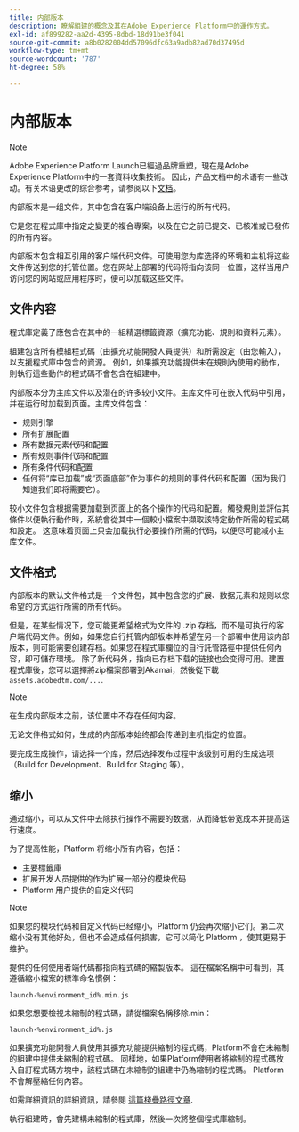 ```yaml
---
title: 内部版本
description: 瞭解組建的概念及其在Adobe Experience Platform中的運作方式。
exl-id: af899282-aa2d-4395-8dbd-18d91be3f041
source-git-commit: a8b0282004dd57096dfc63a9adb82ad70d37495d
workflow-type: tm+mt
source-wordcount: '787'
ht-degree: 58%

---
```


# 内部版本

>[!NOTE]
>
>Adobe Experience Platform Launch已經過品牌重塑，現在是Adobe Experience Platform中的一套資料收集技術。 因此，产品文档中的术语有一些改动。有关术语更改的综合参考，请参阅以下[文档](../../term-updates.md)。

内部版本是一组文件，其中包含在客户端设备上运行的所有代码。

它是您在程式庫中指定之變更的複合專案，以及在它之前已提交、已核准或已發佈的所有內容。

内部版本包含相互引用的客户端代码文件。可使用您为库选择的环境和主机将这些文件传送到您的托管位置。您在网站上部署的代码将指向该同一位置，这样当用户访问您的网站或应用程序时，便可以加载这些文件。

## 文件内容

程式庫定義了應包含在其中的一組精選標籤資源（擴充功能、規則和資料元素）。

組建包含所有模組程式碼（由擴充功能開發人員提供）和所需設定（由您輸入），以支援程式庫中包含的資源。 例如，如果擴充功能提供未在規則內使用的動作，則執行這些動作的程式碼不會包含在組建中。

内部版本分为主库文件以及潜在的许多较小文件。主库文件可在嵌入代码中引用，并在运行时加载到页面。主库文件包含：

* 规则引擎
* 所有扩展配置
* 所有数据元素代码和配置
* 所有规则事件代码和配置
* 所有条件代码和配置
* 任何将“库已加载”或“页面底部”作为事件的规则的事件代码和配置（因为我们知道我们即将需要它）。

较小文件包含根据需要加载到页面上的各个操作的代码和配置。觸發規則並評估其條件以便執行動作時，系統會從其中一個較小檔案中擷取該特定動作所需的程式碼和設定。 这意味着页面上只会加载执行必要操作所需的代码，以便尽可能减小主库文件。

## 文件格式

内部版本的默认文件格式是一个文件包，其中包含您的扩展、数据元素和规则以您希望的方式运行所需的所有代码。

但是，在某些情况下，您可能更希望格式为文件的 .zip 存档，而不是可执行的客户端代码文件。例如，如果您自行托管内部版本并希望在另一个部署中使用该内部版本，则可能需要创建存档。如果您在程式庫欄位的自行託管路徑中提供任何內容，即可儲存環境。 除了新代码外，指向已存档下载的链接也会变得可用。建置程式庫後，您可以選擇將zip檔案部署到Akamai，然後從下載 `assets.adobedtm.com/...`.

>[!NOTE]
>
>在生成内部版本之前，该位置中不存在任何内容。

无论文件格式如何，生成的内部版本始终都会传递到主机指定的位置。

要完成生成操作，请选择一个库，然后选择发布过程中该级别可用的生成选项（Build for Development、Build for Staging 等）。

## 缩小

通过缩小，可以从文件中去除执行操作不需要的数据，从而降低带宽成本并提高运行速度。

为了提高性能，Platform 将缩小所有内容，包括：

* 主要標籤庫
* 扩展开发人员提供的作为扩展一部分的模块代码
* Platform 用户提供的自定义代码

>[!NOTE]
>
>如果您的模块代码和自定义代码已经缩小，Platform 仍会再次缩小它们。第二次缩小没有其他好处，但也不会造成任何损害，它可以简化 Platform ，使其更易于维护。

提供的任何使用者端代碼都指向程式碼的縮製版本。 這在檔案名稱中可看到，其遵循縮小檔案的標準命名慣例：

`launch-%environment_id%.min.js`

如果您想要檢視未縮制的程式碼，請從檔案名稱移除.min：

`launch-%environment_id%.js`

如果擴充功能開發人員使用其擴充功能提供縮制的程式碼，Platform不會在未縮制的組建中提供未縮制的程式碼。 同樣地，如果Platform使用者將縮制的程式碼放入自訂程式碼方塊中，該程式碼在未縮制的組建中仍為縮制的程式碼。 Platform不會解壓縮任何內容。

如需詳細資訊的詳細資訊，請參閱 [這篇棧疊路徑文章](https://blog.stackpath.com/glossary/minification/).

執行組建時，會先建構未縮制的程式庫，然後一次將整個程式庫縮制。

